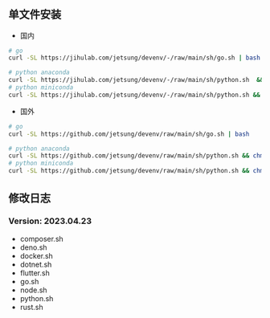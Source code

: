 #

## 单文件安装

- 国内

```bash
# go
curl -SL https://jihulab.com/jetsung/devenv/-/raw/main/sh/go.sh | bash

# python anaconda
curl -SL https://jihulab.com/jetsung/devenv/-/raw/main/sh/python.sh  && chmod +x /tmp/anaconda.sh &&  /tmp/anaconda.sh
# python miniconda
curl -SL https://jihulab.com/jetsung/devenv/-/raw/main/sh/python.sh && chmod +x /tmp/anaconda.sh &&  /tmp/anaconda.sh mini
```

- 国外

```bash
# go
curl -SL https://github.com/jetsung/devenv/raw/main/sh/go.sh | bash

# python anaconda
curl -SL https://github.com/jetsung/devenv/raw/main/sh/python.sh && chmod +x /tmp/anaconda.sh &&  /tmp/anaconda.sh
# python miniconda
curl -SL https://github.com/jetsung/devenv/raw/main/sh/python.sh && chmod +x /tmp/anaconda.sh &&  /tmp/anaconda.sh mini
```

## 修改日志

### Version: 2023.04.23

- composer.sh
- deno.sh
- docker.sh
- dotnet.sh
- flutter.sh
- go.sh
- node.sh
- python.sh
- rust.sh
